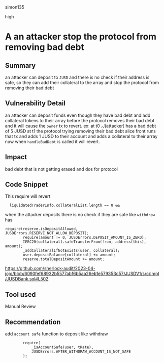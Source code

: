 simon135

high

# A an attacker  stop the protocol from removing bad debt

## Summary
 an attacker can deposit to `JUSD` and there is no check if their address is safe, so they can add their collateral to the  array and stop the protocol from removing their bad debt 
## Vulnerability Detail
an attacker can deposit funds even though they have bad debt and add collateral tokens to their array before the protocol removes their bad debt and it will cause the `owner` tx to revert.
ex:
 at t0 .J(attacker) has a bad debt of 5 JUSD
at t1 the protocol trying removing their bad debt 
alice front runs that tx and adds  1 JUSD to their account and adds a collateral to their array 
now when `handleBadDebt` is called  it will revert.

## Impact
bad debt that is  not getting erased and dos for protocol
## Code Snippet
This require will revert 
```solidity
  liquidatedTraderInfo.collateralList.length == 0 &&
```
when the attacker deposits there is no check if they are safe like `withdraw` has 
```solidity
require(reserve.isDepositAllowed, JUSDErrors.RESERVE_NOT_ALLOW_DEPOSIT);
        require(amount != 0, JUSDErrors.DEPOSIT_AMOUNT_IS_ZERO);
        IERC20(collateral).safeTransferFrom(from, address(this), amount);
        _addCollateralIfNotExists(user, collateral);
        user.depositBalance[collateral] += amount;
        reserve.totalDepositAmount += amount;
```
https://github.com/sherlock-audit/2023-04-jojo/blob/6090fef68932b5577abf6b5aa26eb1e579353c57/JUSDV1/src/Impl/JUSDBank.sol#L502
## Tool used

Manual Review

## Recommendation
add  `account safe` function to deposit like withdraw
```solidity
        require(
            _isAccountSafe(user, tRate),
            JUSDErrors.AFTER_WITHDRAW_ACCOUNT_IS_NOT_SAFE
        );
```
